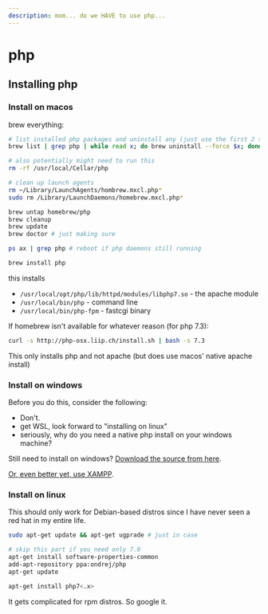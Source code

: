 ```yaml
---
description: mom... do we HAVE to use php...
---
```


# php

## Installing php

### Install on macos

brew everything:

```bash
# list installed php packages and uninstall any (just use the first 2 to only list)
brew list | grep php | while read x; do brew uninstall --force $x; done

# also potentially might need to run this
rm -rf /usr/local/Cellar/php

# clean up launch agents
rm ~/Library/LaunchAgents/hombrew.mxcl.php*
sudo rm /Library/LaunchDaemons/homebrew.mxcl.php*

brew untap homebrew/php
brew cleanup
brew update
brew doctor # just making sure

ps ax | grep php # reboot if php daemons still running

brew install php
```

this installs

* `/usr/local/opt/php/lib/httpd/modules/libphp7.so` - the apache module
* `/usr/local/bin/php` - command line
* `/usr/local/bin/php-fpm` - fastcgi binary

If homebrew isn't available for whatever reason \(for php 7.3\):

```bash
curl -s http://php-osx.liip.ch/install.sh | bash -s 7.3
```

This only installs php and not apache \(but does use macos' native apache install\)

### Install on windows

Before you do this, consider the following:

* Don't.
* get WSL, look forward to "installing on linux"
* seriously, why do you need a native php install on your windows machine?

Still need to install on windows? [Download the source from here](https://windows.php.net/download/).

[Or, even better yet, use XAMPP](https://www.apachefriends.org/index.html).

### Install on linux

This should only work for Debian-based distros since I have never seen a red hat in my entire life.

```bash
sudo apt-get update && apt-get ugprade # just in case

# skip this part if you need only 7.0
apt-get install software-properties-common
add-apt-repository ppa:ondrej/php
apt-get update

apt-get install php7<.x>
```

It gets complicated for rpm distros. So google it.

